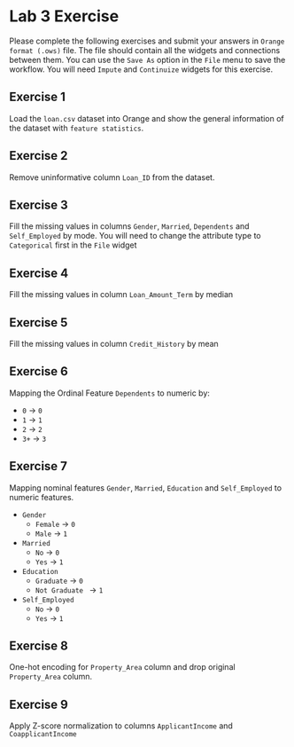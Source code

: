 # Lab 3 Exercise

Please complete the following exercises and submit your answers in `Orange format (.ows)` file. The file should contain all the widgets and connections between them. You can use the `Save As` option in the `File` menu to save the workflow. You will need `Impute` and `Continuize` widgets for this exercise.

## Exercise 1

Load the `loan.csv` dataset into Orange and show the general information of the dataset with `feature statistics`.

## Exercise 2

Remove uninformative column `Loan_ID` from the dataset.

## Exercise 3

Fill the missing values in columns `Gender`, `Married`, `Dependents` and `Self_Employed` by mode. You will need to change the attribute type to `Categorical` first in the `File` widget

## Exercise 4

Fill the missing values in column `Loan_Amount_Term` by median

## Exercise 5

Fill the missing values in column `Credit_History` by mean

## Exercise 6

Mapping the Ordinal Feature `Dependents` to numeric by:

- `0` -> `0`
- `1` -> `1`
- `2` -> `2`
- `3+` -> `3`

## Exercise 7

Mapping nominal features `Gender`, `Married`, `Education` and `Self_Employed` to numeric features.

- `Gender`
  - `Female` -> `0`
  - `Male` -> `1`
- `Married`
  - `No` -> `0`
  - `Yes` -> `1`
- `Education`
  - `Graduate` -> `0`
  - `Not Graduate ` -> `1`
- `Self_Employed`
  - `No` -> `0`
  - `Yes` -> `1`

## Exercise 8

One-hot encoding for `Property_Area` column and drop original `Property_Area` column.

## Exercise 9

Apply Z-score normalization to columns `ApplicantIncome` and `CoapplicantIncome`
